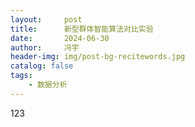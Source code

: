 ```yaml
---
layout:     post
title:      新型群体智能算法对比实验
date:       2024-06-30
author:     冯宇
header-img: img/post-bg-recitewords.jpg
catalog: false
tags:
    - 数据分析
---
```

123